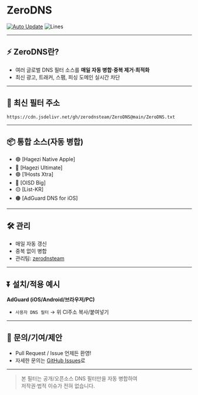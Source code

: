 # ZeroDNS

[![Auto Update](https://github.com/zerodnsteam/ZeroDNS/actions/workflows/auto_update.yml/badge.svg)](https://github.com/zerodnsteam/ZeroDNS/actions)
![Lines](https://img.shields.io/badge/%EC%A4%84%20%EC%88%98-195,000%2B-blue)

---

## ⚡️ ZeroDNS란?

- 여러 글로벌 DNS 필터 소스를 **매일 자동 병합·중복 제거·최적화**
- 최신 광고, 트래커, 스팸, 피싱 도메인 실시간 차단

---

## 🚀 **최신 필터 주소**

```
https://cdn.jsdelivr.net/gh/zerodnsteam/ZeroDNS@main/ZeroDNS.txt
```

---

## 📦 **통합 소스(자동 병합)**

- 🟢 [Hagezi Native Apple]
- 🔵 [Hagezi Ultimate]
- 🟣 [1Hosts Xtra]
- 🔴 [OISD Big]
- 🟡 [List-KR]
- 🟠 [AdGuard DNS for iOS]

---

## 🛠 **관리**

- 매일 자동 갱신
- 중복 없이 병합
- 관리팀: [zerodnsteam](https://github.com/zerodnsteam)

---

## ⏬ **설치/적용 예시**

**AdGuard (iOS/Android/브라우저/PC)**  
   - `사용자 DNS 필터` → 위 Cl주소 복사/붙여넣기  


---

## 👤 **문의/기여/제안**

- Pull Request / Issue 언제든 환영!
- 자세한 문의는 [GitHub Issues](https://github.com/zerodnsteam/ZeroDNS/issues)로

---

> 본 필터는 공개/오픈소스 DNS 필터만을 자동 병합하여  
> 저작권·법적 이슈가 전혀 없습니다.

